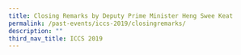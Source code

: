 ```yaml
---
title: Closing Remarks by Deputy Prime Minister Heng Swee Keat
permalink: /past-events/iccs-2019/closingremarks/
description: ""
third_nav_title: ICCS 2019
---
```

